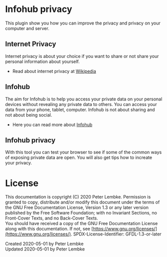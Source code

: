 # Infohub privacy

This plugin show you how you can improve the privacy and privacy on your computer and server.

## Internet Privacy

Internet privacy is about your choice if you want to share or not share your personal information about yourself.

* Read about internet privacy at [Wikipedia](https://en.wikipedia.org/wiki/Information_privacy)

## Infohub

The aim for Infohub is to help you access your private data on your personal devices without revealing any private data
to others. You can access your data from your phone, tablet, computer. Infohub is not about sharing and not about being
social.

* Here you can read more about [Infohub](doc,main)

## Infohub privacy

With this tool you can test your browser to see if some of the common ways of exposing private data are open. You will
also get tips how to increate your privacy.

# License

This documentation is copyright (C) 2020 Peter Lembke. Permission is granted to copy, distribute and/or modify this
document under the terms of the GNU Free Documentation License, Version 1.3 or any later version published by the Free
Software Foundation; with no Invariant Sections, no Front-Cover Texts, and no Back-Cover Texts.  
You should have received a copy of the GNU Free Documentation License along with this documentation. If not,
see [https://www.gnu.org/licenses/](https://www.gnu.org/licenses/). SPDX-License-Identifier: GFDL-1.3-or-later

Created 2020-05-01 by Peter Lembke  
Updated 2020-05-01 by Peter Lembke
